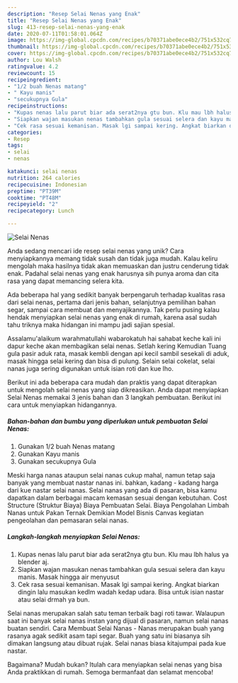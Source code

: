 ```yaml
---
description: "Resep Selai Nenas yang Enak"
title: "Resep Selai Nenas yang Enak"
slug: 413-resep-selai-nenas-yang-enak
date: 2020-07-11T01:58:01.064Z
image: https://img-global.cpcdn.com/recipes/b70371abe0ece4b2/751x532cq70/selai-nenas-foto-resep-utama.jpg
thumbnail: https://img-global.cpcdn.com/recipes/b70371abe0ece4b2/751x532cq70/selai-nenas-foto-resep-utama.jpg
cover: https://img-global.cpcdn.com/recipes/b70371abe0ece4b2/751x532cq70/selai-nenas-foto-resep-utama.jpg
author: Lou Walsh
ratingvalue: 4.2
reviewcount: 15
recipeingredient:
- "1/2 buah Nenas matang"
- " Kayu manis"
- "secukupnya Gula"
recipeinstructions:
- "Kupas nenas lalu parut biar ada serat2nya gtu bun. Klu mau lbh halus ya blender aj."
- "Siapkan wajan masukan nenas tambahkan gula sesuai selera dan kayu manis. Masak hingga air menyusut"
- "Cek rasa sesuai kemanisan. Masak lgi sampai kering. Angkat biarkan dingin lalu masukan kedlm wadah kedap udara. Bisa untuk isian nastar atau selai drmah ya bun."
categories:
- Resep
tags:
- selai
- nenas

katakunci: selai nenas 
nutrition: 264 calories
recipecuisine: Indonesian
preptime: "PT39M"
cooktime: "PT48M"
recipeyield: "2"
recipecategory: Lunch

---
```



![Selai Nenas](https://img-global.cpcdn.com/recipes/b70371abe0ece4b2/751x532cq70/selai-nenas-foto-resep-utama.jpg)

Anda sedang mencari ide resep selai nenas yang unik? Cara menyiapkannya memang tidak susah dan tidak juga mudah. Kalau keliru mengolah maka hasilnya tidak akan memuaskan dan justru cenderung tidak enak. Padahal selai nenas yang enak harusnya sih punya aroma dan cita rasa yang dapat memancing selera kita.

Ada beberapa hal yang sedikit banyak berpengaruh terhadap kualitas rasa dari selai nenas, pertama dari jenis bahan, selanjutnya pemilihan bahan segar, sampai cara membuat dan menyajikannya. Tak perlu pusing kalau hendak menyiapkan selai nenas yang enak di rumah, karena asal sudah tahu triknya maka hidangan ini mampu jadi sajian spesial.

Assalamu&#39;alaikum warahmatullahi wabarokatuh hai sahabat keche kali ini dapur keche akan membagikan selai nenas. Setlah kering Kemudian Tuang gula pasir aduk rata, masak kembli dengan api kecil sambil sesekali di aduk, masak hingga selai kering dan bisa di pulung. Selain selai cokelat, selai nanas juga sering digunakan untuk isian roti dan kue lho.


Berikut ini ada beberapa cara mudah dan praktis yang dapat diterapkan untuk mengolah selai nenas yang siap dikreasikan. Anda dapat menyiapkan Selai Nenas memakai 3 jenis bahan dan 3 langkah pembuatan. Berikut ini cara untuk menyiapkan hidangannya.

<!--inarticleads1-->

##### Bahan-bahan dan bumbu yang diperlukan untuk pembuatan Selai Nenas:

1. Gunakan 1/2 buah Nenas matang
1. Gunakan  Kayu manis
1. Gunakan secukupnya Gula


Meski harga nanas ataupun selai nanas cukup mahal, namun tetap saja banyak yang membuat nastar nanas ini. bahkan, kadang - kadang harga dari kue nastar selai nanas. Selai nanas yang ada di pasaran, bisa kamu dapatkan dalam berbagai macam kemasan sesuai dengan kebutuhan. Cost Structure (Struktur Biaya) Biaya Pembuatan Selai. Biaya Pengolahan Limbah Nanas untuk Pakan Ternak Demikian Model Bisnis Canvas kegiatan pengeolahan dan pemasaran selai nanas. 

<!--inarticleads2-->

##### Langkah-langkah menyiapkan Selai Nenas:

1. Kupas nenas lalu parut biar ada serat2nya gtu bun. Klu mau lbh halus ya blender aj.
1. Siapkan wajan masukan nenas tambahkan gula sesuai selera dan kayu manis. Masak hingga air menyusut
1. Cek rasa sesuai kemanisan. Masak lgi sampai kering. Angkat biarkan dingin lalu masukan kedlm wadah kedap udara. Bisa untuk isian nastar atau selai drmah ya bun.


Selai nanas merupakan salah satu teman terbaik bagi roti tawar. Walaupun saat ini banyak selai nanas instan yang dijual di pasaran, namun selai nanas buatan sendiri. Cara Membuat Selai Nanas - Nanas merupakan buah yang rasanya agak sedikit asam tapi segar. Buah yang satu ini biasanya sih dimakan langsung atau dibuat rujak. Selai nanas biasa kitajumpai pada kue nastar. 

Bagaimana? Mudah bukan? Itulah cara menyiapkan selai nenas yang bisa Anda praktikkan di rumah. Semoga bermanfaat dan selamat mencoba!
